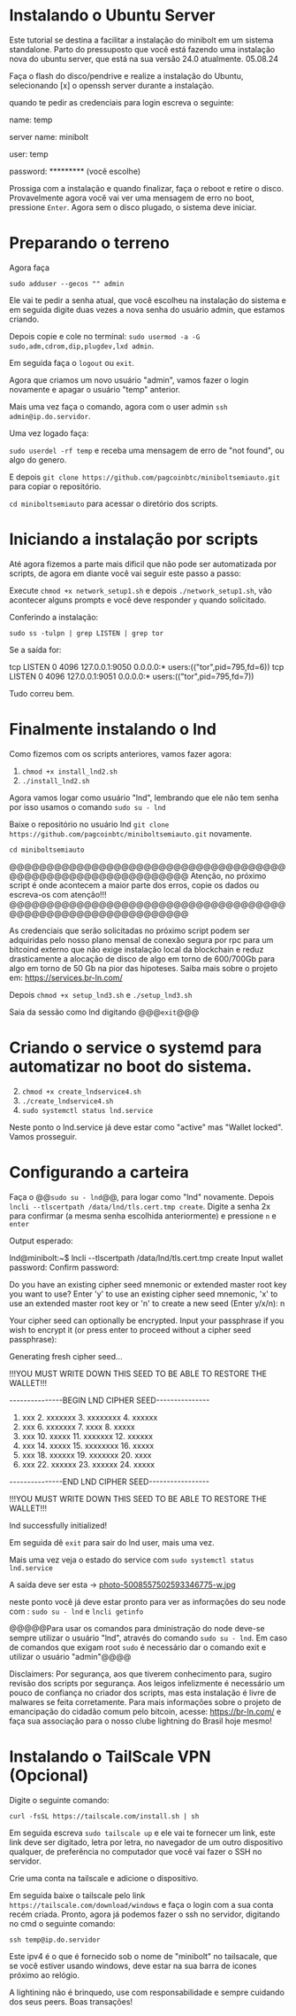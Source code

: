# Instalando o Ubuntu Server
Este tutorial se destina a facilitar a instalação do minibolt em um sistema standalone. Parto do pressuposto que você está fazendo uma instalação nova do ubuntu server, que está na sua versão 24.0 atualmente. 05.08.24

Faça o flash do disco/pendrive e realize a instalação do Ubuntu, selecionando [x] o openssh server durante a instalação.

quando te pedir as credenciais para login escreva o seguinte:

name: temp

server name: minibolt

user: temp

password: ********* (você escolhe)

Prossiga com a instalação e quando finalizar, faça o reboot e retire o disco. Provavelmente agora você vai ver uma mensagem de erro no boot, pressione `Enter`.
Agora sem o disco plugado, o sistema deve iniciar.

# Preparando o terreno

Agora faça 

`sudo adduser --gecos "" admin`

Ele vai te pedir a senha atual, que você escolheu na instalação do sistema e em seguida digite duas vezes a nova senha do usuário admin, que estamos criando. 

Depois copie e cole no terminal:
`sudo usermod -a -G sudo,adm,cdrom,dip,plugdev,lxd admin`. 

Em seguida faça o `logout` ou `exit`.

Agora que criamos um novo usuário "admin", vamos fazer o login novamente e apagar o usuário "temp" anterior.

Mais uma vez faça o comando, agora com o user admin `ssh admin@ip.do.servidor`.

Uma vez logado faça: 

`sudo userdel -rf temp` e receba uma mensagem de erro de "not found", ou algo do genero.

E depois `git clone https://github.com/pagcoinbtc/miniboltsemiauto.git` para copiar o repositório.

`cd miniboltsemiauto` para acessar o diretório dos scripts.

# Iniciando a instalação por scripts

Até agora fizemos a parte mais dificil que não pode ser automatizada por scripts, de agora em diante você vai seguir este passo a passo:

Execute `chmod +x network_setup1.sh` e depois `./network_setup1.sh`, vão acontecer alguns prompts e você deve responder `y` quando solicitado. 

Conferindo a instalação:

`sudo ss -tulpn | grep LISTEN | grep tor`

Se a saída for:

tcp     LISTEN 0    4096     127.0.0.1:9050   0.0.0.0:*    users:(("tor",pid=795,fd=6))
tcp     LISTEN 0    4096     127.0.0.1:9051   0.0.0.0:*    users:(("tor",pid=795,fd=7))

Tudo correu bem.

# Finalmente instalando o lnd

Como fizemos com os scripts anteriores, vamos fazer agora:

1. `chmod +x install_lnd2.sh`
2. `./install_lnd2.sh`

Agora vamos logar como usuário "lnd", lembrando que ele não tem senha por isso usamos o comando `sudo su - lnd`

Baixe o repositório no usuário lnd `git clone https://github.com/pagcoinbtc/miniboltsemiauto.git` novamente.

`cd miniboltsemiauto`

@@@@@@@@@@@@@@@@@@@@@@@@@@@@@@@@@@@@@@@@@@@@@@@@@@@@@@@@@@@@@
Atenção, no próximo script é onde acontecem a maior parte
dos erros, copie os dados ou escreva-os com atenção!!!
@@@@@@@@@@@@@@@@@@@@@@@@@@@@@@@@@@@@@@@@@@@@@@@@@@@@@@@@@@@@@

As credenciais que serão solicitadas no próximo script podem ser adquiridas pelo nosso plano mensal de conexão segura por rpc para um bitcoind externo que não exige instalação local da blockchain e reduz drasticamente a alocação de disco de algo em torno de 600/700Gb para algo em torno de 50 Gb na pior das hipoteses. Saiba mais sobre o projeto em: https://services.br-ln.com/

Depois `chmod +x setup_lnd3.sh` e `./setup_lnd3.sh`

Saia da sessão como lnd digitando @@@`exit`@@@

# Criando o service o systemd para automatizar no boot do sistema.

2. `chmod +x create_lndservice4.sh`
3. `./create_lndservice4.sh`
4. `sudo systemctl status lnd.service`

Neste ponto o lnd.service já deve estar como "active" mas "Wallet locked". Vamos prosseguir.

# Configurando a carteira

Faça o @@`sudo su - lnd`@@, para logar como "lnd" novamente.
Depois `lncli --tlscertpath /data/lnd/tls.cert.tmp create`.
Digite a senha 2x para confirmar (a mesma senha escolhida anteriormente) e pressione `n` e `enter`


Output esperado:

lnd@minibolt:~$ lncli --tlscertpath /data/lnd/tls.cert.tmp create
Input wallet password:
Confirm password:

Do you have an existing cipher seed mnemonic or extended master root key you want to use?
Enter 'y' to use an existing cipher seed mnemonic, 'x' to use an extended master root key
or 'n' to create a new seed (Enter y/x/n): n

Your cipher seed can optionally be encrypted.
Input your passphrase if you wish to encrypt it (or press enter to proceed without a cipher seed passphrase):

Generating fresh cipher seed...

!!!YOU MUST WRITE DOWN THIS SEED TO BE ABLE TO RESTORE THE WALLET!!!

---------------BEGIN LND CIPHER SEED---------------

 1. xxx     2. xxxxxxx   3. xxxxxxxx   4. xxxxxx
 5. xxx      6. xxxxxxx   7. xxxx       8. xxxxx
 9. xxx      10. xxxxx     11. xxxxxxx    12. xxxxxx
13. xxx      14. xxxxx    15. xxxxxxxx   16. xxxxx
17. xxx      18. xxxxxx  19. xxxxxxx    20. xxxx
21. xxx     22. xxxxxx    23. xxxxxx    24. xxxxx

---------------END LND CIPHER SEED-----------------

!!!YOU MUST WRITE DOWN THIS SEED TO BE ABLE TO RESTORE THE WALLET!!!

lnd successfully initialized!

Em seguida dê `exit` para sair do lnd user, mais uma vez.

Mais uma vez veja o estado do service com `sudo systemctl status lnd.service`

A saída deve ser esta -> [photo-5008557502593346775-w.jpg](https://postimg.cc/zbpWqHP9)

neste ponto você já deve estar pronto para ver as informações do seu node com : `sudo su - lnd` e `lncli getinfo`

@@@@@Para usar os comandos para dministração do node deve-se sempre utilizar o usuário "lnd", através do comando `sudo su - lnd`. Em caso de comandos que exigam root `sudo` é necessário dar o comando exit e utilizar o usuário "admin"@@@@

Disclaimers:
Por segurança, aos que tiverem conhecimento para, sugiro revisão dos scripts por segurança. Aos leigos infelizmente é necessário um pouco de confiança no criador dos scripts, mas esta instalação é livre de malwares se feita corretamente. Para mais informações sobre o projeto de emancipação do cidadão comum pelo bitcoin, acesse: https://br-ln.com/ e faça sua associação para o nosso clube lightning do Brasil hoje mesmo!

# Instalando o TailScale VPN (Opcional)

Digite o seguinte comando:

`curl -fsSL https://tailscale.com/install.sh | sh`

Em seguida escreva `sudo tailscale up` e ele vai te fornecer um link, este link deve ser digitado, letra por letra, no navegador de um outro dispositivo qualquer, de preferência no computador que você vai fazer o SSH no servidor. 

Crie uma conta na tailscale e adicione o dispositivo.

Em seguida baixe o tailscale pelo link `https://tailscale.com/download/windows` e faça o login com a sua conta recém criada.
Pronto, agora já podemos fazer o ssh no servidor, digitando no cmd o seguinte comando:

`ssh temp@ip.do.servidor`

Este ipv4 é o que é fornecido sob o nome de "minibolt" no tailsacale, que se você estiver usando windows, deve estar na sua barra de icones próximo ao relógio.

A lightining não é brinquedo, use com responsabilidade e sempre cuidando dos seus peers.
Boas transações!
